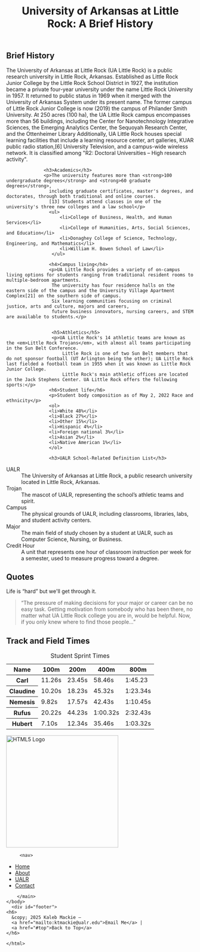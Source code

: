 
<!DOCTYPE html>
<html lang="en">
    <head>
        <title>UA Little Rock Overview</title>
        <meta charset="utf-8"/> <!--this sets character encoding-->
        <meta name="description" content="this is a test run assignment for the class"/><!--this just gives a short description of the page-->
        <meta name="author" content="Kaleb Mackie"/><!--states the authors name-->
        <meta name="keywords" content="Arkansas, College, Student Life"/><!--a list of words that are commonly found on the page-->
    </head>
    <body>
        <main>
            <header>
                <h1>University of Arkansas at Little Rock: A Brief History</h1>
                 </header>
                 <section id="content">
                 <h2>Brief History</h2>
                <p>The University of Arkansas at Little Rock (UA Little Rock) is a public research university in Little Rock, Arkansas.
                    Established as Little Rock Junior College by the Little Rock School District in 1927, the institution became a private four-year university under the name Little Rock University in 1957.
                    It returned to public status in 1969 when it merged with the University of Arkansas System under its present name. The former campus of Little Rock Junior College is now (2019) the campus of Philander Smith University.
                    At 250 acres (100 ha), the UA Little Rock campus encompasses more than 56 buildings, including the Center for Nanotechnology Integrative Sciences, the Emerging Analytics Center, the Sequoyah Research Center,
                 and the Ottenheimer Library Additionally, UA Little Rock houses special learning facilities that include a learning resource center, art galleries, KUAR public radio station,[6] University Television,
                  and a campus-wide wireless network. It is classified among "R2: Doctoral Universities – High research activity".</p>
                
                  <h3>Academics</h3>
                  <p>The university features more than <strong>100 undergraduate degrees</strong> and <strong>60 graduate degrees</strong>, 
                    including graduate certificates, master's degrees, and doctorates, through both traditional and online courses.
                    [13] Students attend classes in one of the university's three new colleges and a law school</p>
                    <ul>
                        <li>College of Business, Health, and Human Services</li>
                        <li>College of Humanities, Arts, Social Sciences, and Education</li>
                        <li>Donaghey College of Science, Technology, Engineering, and Mathematics</li>
                        <li>William H. Bowen School of Law</li>
                     </ul>

                    <h4>Campus living</h4>
                    <p>UA Little Rock provides a variety of on-campus living options for students ranging from traditional resident rooms to multiple-bedroom apartments.
                     The university has four residence halls on the eastern side of the campus and the University Village Apartment Complex[21] on the southern side of campus.
                     Six learning communities focusing on criminal justice, arts and culture, majors and careers, 
                     future business innovators, nursing careers, and STEM are available to students.</p>


                     <h5>Athletics</h5>
                     <p>UA Little Rock's 14 athletic teams are known as the <em>Little Rock Trojans</em>, with almost all teams participating in the Sun Belt Conference.
                         Little Rock is one of two Sun Belt members that do not sponsor football (UT Arlington being the other); UA Little Rock last fielded a football team in 1955 when it was known as Little Rock Junior College.
                         Little Rock's main athletic offices are located in the Jack Stephens Center. UA Little Rock offers the following sports:</p>
                    <h6>Student life</h6>
                    <p>Student body composition as of May 2, 2022 Race and ethnicity</p>
                    <ol>
                    <li>White 48%</li>
                    <li>Black 27%</li>
                    <li>Other 15%</li>
                    <li>Hispanic 4%</li>
                    <li>Foreign national 3%</li>
                    <li>Asian 2%</li>
                    <li>Native American	1%</li>
                    </ol>

                    <h3>UALR School-Related Definition List</h3>
<dl>
  <dt>UALR</dt>
  <dd>The University of Arkansas at Little Rock, a public research university located in Little Rock, Arkansas.</dd>

  <dt>Trojan</dt>
  <dd>The mascot of UALR, representing the school’s athletic teams and spirit.</dd>

  <dt>Campus</dt>
  <dd>The physical grounds of UALR, including classrooms, libraries, labs, and student activity centers.</dd>

  <dt>Major</dt>
  <dd>The main field of study chosen by a student at UALR, such as Computer Science, Nursing, or Business.</dd>

  <dt>Credit Hour</dt>
  <dd>A unit that represents one hour of classroom instruction per week for a semester, used to measure progress toward a degree.</dd>
</dl>
 <h2>Quotes</h2>
  <p>Life is <q>hard</q> but we'll get through it.</p>

  <blockquote cite="https://ualr.edu/communications/2018/03/09/inspiring-quotes-to-get-you-through-college/">
    <p>“The pressure of making decisions for your major or career can be no easy task.
         Getting motivation from somebody who has been there, no matter what UA Little Rock college you are in, would be helpful.
         Now, if you only knew where to find those people…”</p>
  </blockquote>

   <h2>Track and Field Times</h2>
  <table>
    <caption>Student Sprint Times</caption>
    <thead>
      <tr>
        <th scope="col">Name</th>
        <th scope="col">100m</th>
        <th scope="col">200m</th>
        <th scope="col">400m</th>
        <th scope="col">800m</th>
      </tr>
    </thead>
    <tbody>
      <tr>
        <th scope="row">Carl</th>
        <td>11.26s</td>
        <td>23.45s</td>
        <td>58.46s</td>
        <td>1:45.23</td>
      </tr>
      <tr>
        <th scope="row">Claudine</th>
        <td>10.20s</td>
        <td>18.23s</td>
        <td>45.32s</td>
        <td>1:23.34s</td>
      </tr>
      <tr>
        <th scope="row">Nemesis</th>
        <td>9.82s</td>
        <td>17.57s</td>
        <td>42.43s</td>
        <td>1:10.45s</td>
      </tr>
      <tr>
        <th scope="row">Rufus</th>
        <td>20.22s</td>
        <td>44.23s</td>
        <td>1:00.32s</td>
        <td>2:32.43s</td>
      </tr>
      <tr>
        <th scope="row">Hubert</th>
        <td>7.10s</td>
        <td>12.34s</td>
        <td>35.46s</td>
        <td>1:03.32s</td>
      </tr>
    </tbody>
  </table>
<img src="https://thomaswallace.net/wp-content/uploads/2018/02/ualr.png"
       alt="HTML5 Logo"
       width="300"
       height="300" />

</section>

         <nav>
  <ul>
    <li><a href="index.html" title="Go to Home Page">Home</a></li>
    <li><a href="https://en.wikipedia.org/wiki/University_of_Arkansas_at_Little_Rock" title="Learn more about UALR on Wikipedia">About</a></li>
    <li><a href="https://ualr.edu" target="_blank" title="Open UALR official website in a new tab">UALR</a></li>
    <li><a href="mailto:ktmackie@ualr.edu" title="Send us an email">Contact</a></li>
  </ul>
</nav>
  
            
        </main>
    </body>
      <div id="footer">
    <h6>
      &copy; 2025 Kaleb Mackie —
      <a href="mailto:ktmackie@ualr.edu">Email Me</a> |
      <a href="#top">Back to Top</a>
    </h6>
  </div> <!-- /footer -->
</div> 

    </html>
